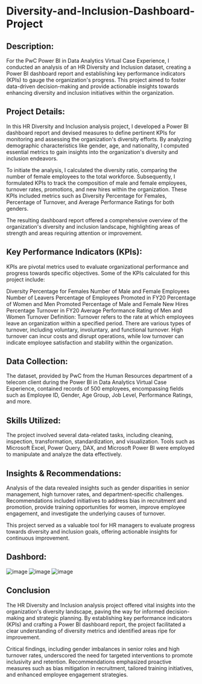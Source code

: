 # Diversity-and-Inclusion-Dashboard-Project

## Description:
For the PwC Power BI in Data Analytics Virtual Case Experience, I conducted an analysis of an HR Diversity and Inclusion dataset, creating a Power BI dashboard report and establishing key performance indicators (KPIs) to gauge the organization's progress. This project aimed to foster data-driven decision-making and provide actionable insights towards enhancing diversity and inclusion initiatives within the organization.

## Project Details:

In this HR Diversity and Inclusion analysis project, I developed a Power BI dashboard report and devised measures to define pertinent KPIs for monitoring and assessing the organization's diversity efforts. By analyzing demographic characteristics like gender, age, and nationality, I computed essential metrics to gain insights into the organization's diversity and inclusion endeavors.

To initiate the analysis, I calculated the diversity ratio, comparing the number of female employees to the total workforce. Subsequently, I formulated KPIs to track the composition of male and female employees, turnover rates, promotions, and new hires within the organization. These KPIs included metrics such as Diversity Percentage for Females, Percentage of Turnover, and Average Performance Ratings for both genders.

The resulting dashboard report offered a comprehensive overview of the organization's diversity and inclusion landscape, highlighting areas of strength and areas requiring attention or improvement.

## Key Performance Indicators (KPIs):

KPIs are pivotal metrics used to evaluate organizational performance and progress towards specific objectives. Some of the KPIs calculated for this project include:

Diversity Percentage for Females
Number of Male and Female Employees
Number of Leavers
Percentage of Employees Promoted in FY20
Percentage of Women and Men Promoted
Percentage of Male and Female New Hires
Percentage Turnover in FY20
Average Performance Rating of Men and Women
Turnover Definition:
Turnover refers to the rate at which employees leave an organization within a specified period. There are various types of turnover, including voluntary, involuntary, and functional turnover. High turnover can incur costs and disrupt operations, while low turnover can indicate employee satisfaction and stability within the organization.

## Data Collection:

The dataset, provided by PwC from the Human Resources department of a telecom client during the Power BI in Data Analytics Virtual Case Experience, contained records of 500 employees, encompassing fields such as Employee ID, Gender, Age Group, Job Level, Performance Ratings, and more.

## Skills Utilized:

The project involved several data-related tasks, including cleaning, inspection, transformation, standardization, and visualization. Tools such as Microsoft Excel, Power Query, DAX, and Microsoft Power BI were employed to manipulate and analyze the data effectively.

## Insights & Recommendations:
Analysis of the data revealed insights such as gender disparities in senior management, high turnover rates, and department-specific challenges. Recommendations included initiatives to address bias in recruitment and promotion, provide training opportunities for women, improve employee engagement, and investigate the underlying causes of turnover.

This project served as a valuable tool for HR managers to evaluate progress towards diversity and inclusion goals, offering actionable insights for continuous improvement.

## Dashbord:

![image](https://github.com/sivamutukuri/Diversity-and-Inclusion-Dashboard-Project/assets/113646588/f9e2d03b-5570-41eb-86fd-e618a8219ed9)
![image](https://github.com/sivamutukuri/Diversity-and-Inclusion-Dashboard-Project/assets/113646588/da0c3202-2971-439a-8b35-452d730a683b)
![image](https://github.com/sivamutukuri/Diversity-and-Inclusion-Dashboard-Project/assets/113646588/3d63af0f-8dfc-476d-a643-f69eee084675)

## Conclusion

The HR Diversity and Inclusion analysis project offered vital insights into the organization's diversity landscape, paving the way for informed decision-making and strategic planning. By establishing key performance indicators (KPIs) and crafting a Power BI dashboard report, the project facilitated a clear understanding of diversity metrics and identified areas ripe for improvement.

Critical findings, including gender imbalances in senior roles and high turnover rates, underscored the need for targeted interventions to promote inclusivity and retention. Recommendations emphasized proactive measures such as bias mitigation in recruitment, tailored training initiatives, and enhanced employee engagement strategies.

